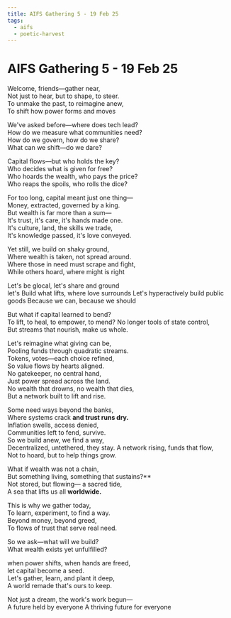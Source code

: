 ```yaml
---
title: AIFS Gathering 5 - 19 Feb 25
tags:
  - aifs
  - poetic-harvest
---
```


# AIFS Gathering 5 - 19 Feb 25

Welcome, friends—gather near,  
Not just to hear, but to shape, to steer.  
To unmake the past, to reimagine anew,  
To shift how power forms and moves  

We've asked before—where does tech lead?  
How do we measure what communities need?  
How do we govern, how do we share?  
What can we shift—do we dare?  

Capital flows—but who holds the key?  
Who decides what is given for free?  
Who hoards the wealth, who pays the price?  
Who reaps the spoils, who rolls the dice?  

For too long, capital meant just one thing—  
Money, extracted, governed by a king.  
But wealth is far more than a sum—  
It's trust, it's care, it's hands made one.  
It's culture, land, the skills we trade,  
It's knowledge passed, it's love conveyed.  

Yet still, we build on shaky ground,  
Where wealth is taken, not spread around.  
Where those in need must scrape and fight,  
While others hoard, where might is right  

Let's be glocal, let's share and ground  
let's Build what lifts, where love surrounds
Let's hyperactively build public goods
Because we can, because we should  

But what if capital learned to bend?  
To lift, to heal, to empower, to mend?
No longer tools of state control,  
But streams that nourish, make us whole.  


Let's reimagine what giving can be,  
Pooling funds through quadratic streams.  
Tokens, votes—each choice refined,  
So value flows by hearts aligned.  
No gatekeeper, no central hand,  
Just power spread across the land.  
No wealth that drowns, no wealth that dies,  
But a network built to lift and rise.  

Some need ways beyond the banks,  
Where systems crack **and trust runs dry.**  
Inflation swells, access denied,  
Communities left to fend, survive.  
So we build anew, we find a way,  
Decentralized, untethered, they stay.
A network rising, funds that flow,  
Not to hoard, but to help things grow.  

What if wealth was not a chain,  
But something living, something that sustains?**  
Not stored, but flowing— a sacred tide,  
A sea that lifts us all **worldwide.**  

This is why we gather today,  
To learn, experiment, to find a way.  
Beyond money, beyond greed,  
To flows of trust that serve real need.  

So we ask—what will we build?  
What wealth exists yet unfulfilled?  

when power shifts, when hands are freed,  
let capital become a seed.  
Let's gather, learn, and plant it deep,  
A world remade that's ours to keep.  

Not just a dream, the work's work begun—  
A future held by everyone
A thriving future for everyone